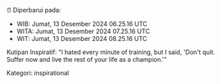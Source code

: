 ⏰ Diperbarui pada:
- WIB: Jumat, 13 Desember 2024 06.25.16 UTC
- WITA: Jumat, 13 Desember 2024 07.25.16 UTC
- WIT: Jumat, 13 Desember 2024 08.25.16 UTC

Kutipan Inspiratif:
"I hated every minute of training, but I said, 'Don't quit. Suffer now and live the rest of your life as a champion.'"


Kategori: inspirational

